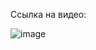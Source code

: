 Ссылка на видео: 


![image](https://github.com/user-attachments/assets/521287e5-f970-43a7-8c04-e33d4165549a)

